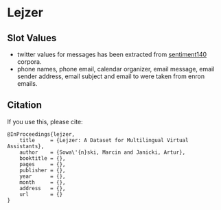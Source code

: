 # Lejzer

## Slot Values

- twitter values for messages has been extracted from [sentiment140](http://sentiment140.com/) corpora.
- phone names, phone email, calendar organizer, email message, email sender address, email subject and
  email to were taken from enron emails.

## Citation

If you use this, please cite:
```
@InProceedings{lejzer,
    title     = {Lejzer: A Dataset for Multilingual Virtual Assistants},
    author    = {Sowa\'{n}ski, Marcin and Janicki, Artur},
    booktitle = {},
    pages     = {},
    publisher = {},
    year      = {},
    month     = {},
    address   = {},
    url       = {}
}
```
